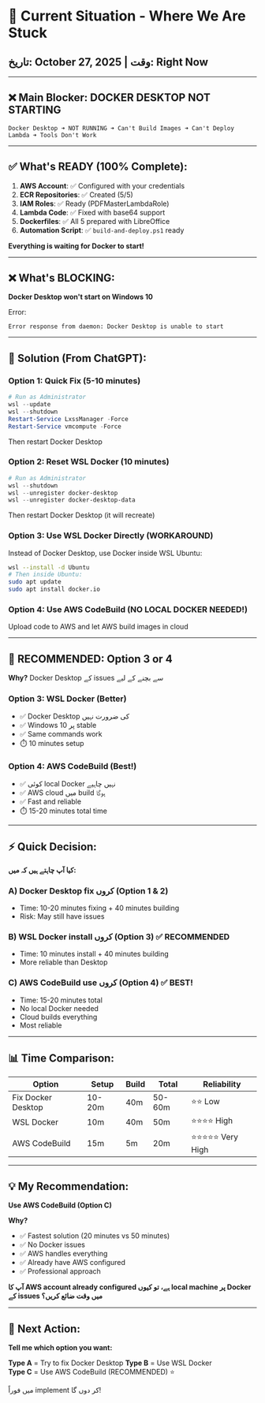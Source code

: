 # 🚨 Current Situation - Where We Are Stuck

## تاریخ: October 27, 2025 | وقت: Right Now

---

## ❌ Main Blocker: DOCKER DESKTOP NOT STARTING

```
Docker Desktop ➜ NOT RUNNING ➜ Can't Build Images ➜ Can't Deploy Lambda ➜ Tools Don't Work
```

---

## ✅ What's READY (100% Complete):

1. **AWS Account**: ✅ Configured with your credentials
2. **ECR Repositories**: ✅ Created (5/5)
3. **IAM Roles**: ✅ Ready (PDFMasterLambdaRole)
4. **Lambda Code**: ✅ Fixed with base64 support
5. **Dockerfiles**: ✅ All 5 prepared with LibreOffice
6. **Automation Script**: ✅ `build-and-deploy.ps1` ready

**Everything is waiting for Docker to start!**

---

## ❌ What's BLOCKING:

**Docker Desktop won't start on Windows 10**

Error:
```
Error response from daemon: Docker Desktop is unable to start
```

---

## 🎯 Solution (From ChatGPT):

### Option 1: Quick Fix (5-10 minutes)
```powershell
# Run as Administrator
wsl --update
wsl --shutdown
Restart-Service LxssManager -Force
Restart-Service vmcompute -Force
```
Then restart Docker Desktop

### Option 2: Reset WSL Docker (10 minutes)
```powershell
# Run as Administrator
wsl --shutdown
wsl --unregister docker-desktop
wsl --unregister docker-desktop-data
```
Then restart Docker Desktop (it will recreate)

### Option 3: Use WSL Docker Directly (WORKAROUND)
Instead of Docker Desktop, use Docker inside WSL Ubuntu:
```bash
wsl --install -d Ubuntu
# Then inside Ubuntu:
sudo apt update
sudo apt install docker.io
```

### Option 4: Use AWS CodeBuild (NO LOCAL DOCKER NEEDED!)
Upload code to AWS and let AWS build images in cloud

---

## 🎯 RECOMMENDED: Option 3 or 4

**Why?** Docker Desktop کے issues سے بچنے کے لیے

### Option 3: WSL Docker (Better)
- ✅ Docker Desktop کی ضرورت نہیں
- ✅ Windows 10 پر stable
- ✅ Same commands work
- ⏱️ 10 minutes setup

### Option 4: AWS CodeBuild (Best!)
- ✅ کوئی local Docker نہیں چاہیے
- ✅ AWS cloud میں build ہوگا
- ✅ Fast and reliable
- ⏱️ 15-20 minutes total time

---

## ⚡ Quick Decision:

**کیا آپ چاہتے ہیں کہ میں:**

### A) Docker Desktop fix کروں (Option 1 & 2)
- Time: 10-20 minutes fixing + 40 minutes building
- Risk: May still have issues

### B) WSL Docker install کروں (Option 3) ✅ RECOMMENDED
- Time: 10 minutes install + 40 minutes building
- More reliable than Desktop

### C) AWS CodeBuild use کروں (Option 4) ✅ BEST!
- Time: 15-20 minutes total
- No local Docker needed
- Cloud builds everything
- Most reliable

---

## 📊 Time Comparison:

| Option | Setup | Build | Total | Reliability |
|--------|-------|-------|-------|-------------|
| Fix Docker Desktop | 10-20m | 40m | 50-60m | ⭐⭐ Low |
| WSL Docker | 10m | 40m | 50m | ⭐⭐⭐⭐ High |
| AWS CodeBuild | 15m | 5m | 20m | ⭐⭐⭐⭐⭐ Very High |

---

## 💡 My Recommendation:

**Use AWS CodeBuild (Option C)**

**Why?**
- ✅ Fastest solution (20 minutes vs 50 minutes)
- ✅ No Docker issues
- ✅ AWS handles everything
- ✅ Already have AWS configured
- ✅ Professional approach

**آپ کا AWS account already configured ہے، تو کیوں local machine پر Docker کے issues میں وقت ضائع کریں؟**

---

## 🚀 Next Action:

**Tell me which option you want:**

**Type A** = Try to fix Docker Desktop
**Type B** = Use WSL Docker  
**Type C** = Use AWS CodeBuild (RECOMMENDED) ⭐

میں فوراً implement کر دوں گا!





